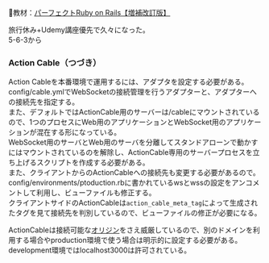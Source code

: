 
:open_book:教材：[パーフェクトRuby on Rails【増補改訂版】](https://gihyo.jp/book/2020/978-4-297-11462-6)

旅行休み+Udemy講座優先で久々になった。  
5-6-3から

### Action Cable（つづき）

Action Cableを本番環境で運用するには、アダプタを設定する必要がある。  
config/cable.ymlでWebSocketの接続管理を行うアダプターと、アダプターへの接続先を指定する。  
また、デフォルトではActionCable用のサーバーは/cableにマウントされているので、1つのプロセスにWeb用のアプリケーションとWebSocket用のアプリケーションが混在する形になっている。  
WebSocket用のサーバとWeb用のサーバを分離してスタンドアローンで動かすにはマウントされているのを解除し、ActionCable専用のサーバープロセスを立ち上げるスクリプトを作成する必要がある。  
また、クライアントからのActionCableへの接続先も変更する必要があるので。config/environments/ptoduction.rbに書かれているwsとwssの設定をアンコメントして利用し、ビューファイルも修正する。  
クライアントサイドのActionCableは`action_cable_meta_tag`によって生成されたタグを見て接続先を判別しているので、ビューファイルの修正が必要になる。  

ActionCableは接続可能な[オリジン](https://developer.mozilla.org/ja/docs/Glossary/Origin)をさえ威厳しているので、別のドメインを利用する場合やproduction環境で使う場合は明示的に設定する必要がある。  
development環境ではlocalhost3000は許可されている。  
